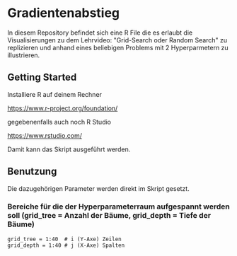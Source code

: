 # Gradientenabstieg
In diesem Repository befindet sich eine R File die es erlaubt die Visualisierungen zu dem Lehrvideo: "Grid-Search oder Random Search" zu replizieren und anhand eines beliebigen Problems mit 2 Hyperparmetern zu illustrieren.

## Getting Started
Installiere R auf deinem Rechner

https://www.r-project.org/foundation/

gegebenenfalls auch noch R Studio

https://www.rstudio.com/

Damit kann das Skript ausgeführt werden.

## Benutzung

 Die dazugehörigen Parameter werden direkt im Skript gesetzt.

### Bereiche für die der Hyperparameterraum aufgespannt werden soll (grid_tree = Anzahl der Bäume, grid_depth = Tiefe der Bäume)
 ~~~ 
grid_tree = 1:40  # i (Y-Axe) Zeilen
grid_depth = 1:40 # j (X-Axe) Spalten
 ~~~ 
 

